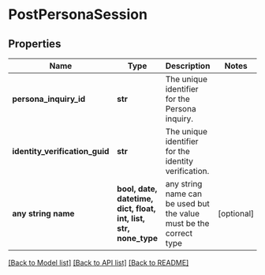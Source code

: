 # PostPersonaSession


## Properties
Name | Type | Description | Notes
------------ | ------------- | ------------- | -------------
**persona_inquiry_id** | **str** | The unique identifier for the Persona inquiry. | 
**identity_verification_guid** | **str** | The unique identifier for the identity verification. | 
**any string name** | **bool, date, datetime, dict, float, int, list, str, none_type** | any string name can be used but the value must be the correct type | [optional]

[[Back to Model list]](../README.md#documentation-for-models) [[Back to API list]](../README.md#documentation-for-api-endpoints) [[Back to README]](../README.md)


